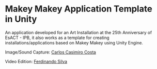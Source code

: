 # Makey Makey Application Template in Unity
An application developed for an Art Installation at the 25th Anniversary of EsACT - IPB, it also works as a template for creating installations/applications based on Makey Makey using Unity Engine.

Image/Sound Capture: [Carlos Casimiro Costa](https://www.linkedin.com/in/carlos-casimiro-cost-ccc-49b42237?miniProfileUrn=urn%3Ali%3Afs_miniProfile%3AACoAAAe3EjcB8HEXUwcrmuFW6mcODdj4PyMRwqg&lipi=urn%3Ali%3Apage%3Ad_flagship3_search_srp_all%3Bi0CeJQS6SDaEIUmvJTbG0Q%3D%3D)	

Video Edition: [Ferdinando Silva](https://www.linkedin.com/in/ferdinando-silva-37372726b?miniProfileUrn=urn%3Ali%3Afs_miniProfile%3AACoAAEIjF0cBMv7gwOGWZbr1ccfYeRh_IcEnSlE&lipi=urn%3Ali%3Apage%3Ad_flagship3_search_srp_all%3BziUQ7XPtTSu%2FcZs0wNvs2Q%3D%3D)
